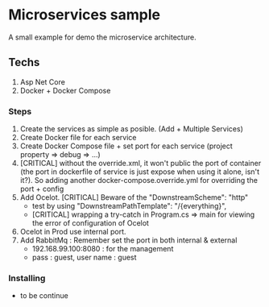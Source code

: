 # Microservices sample

A small example for demo the microservice architecture.

## Techs

1. Asp Net Core
2. Docker + Docker Compose

### Steps
1. Create the services as simple as posible. (Add + Multiple Services)
2. Create Docker file for each service
3. Create Docker Compose file + set port for each service (project property => debug => ...)
4. [CRITICAL] without the override.xml, it won't public the port of container (the port in dockerfile of service is just expose when using it alone, isn't it?). So adding another docker-compose.override.yml for overriding the port + config
5. Add Ocelot. [CRITICAL] Beware of the  "DownstreamScheme": "http"
    - test by using "DownstreamPathTemplate": "/{everything}",
    - [CRITICAL] wrapping a try-catch in Program.cs => main for viewing the error of configuration of Ocelot
6. Ocelot in Prod use internal port.
7. Add RabbitMq : Remember set the port in both internal & external
    - 192.168.99.100:8080 : for the management 
    - pass : guest, user name : guest
### Installing

- to be continue